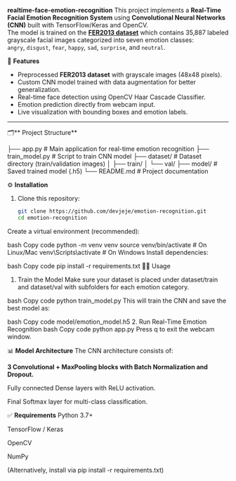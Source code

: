 **realtime-face-emotion-recognition**
This project implements a **Real-Time Facial Emotion Recognition System** using **Convolutional Neural Networks (CNN)** built with TensorFlow/Keras and OpenCV.  
The model is trained on the **[FER2013 dataset](https://www.kaggle.com/datasets/msambare/fer2013)** which contains 35,887 labeled grayscale facial images categorized into seven emotion classes:  
`angry`, `disgust`, `fear`, `happy`, `sad`, `surprise`, and `neutral`.

📌 **Features**
- Preprocessed **FER2013 dataset** with grayscale images (48x48 pixels).
- Custom CNN model trained with data augmentation for better generalization.
- Real-time face detection using OpenCV Haar Cascade Classifier.
- Emotion prediction directly from webcam input.
- Live visualization with bounding boxes and emotion labels.

---

🗂️** Project Structure**

├── app.py # Main application for real-time emotion recognition
├── train_model.py # Script to train CNN model
├── dataset/ # Dataset directory (train/validation images)
│ ├── train/
│ └── val/
├── model/ # Saved trained model (.h5)
└── README.md # Project documentation


⚙ **Installation**
1. Clone this repository:
   ```bash
   git clone https://github.com/devjeje/emotion-recognition.git
   cd emotion-recognition
Create a virtual environment (recommended):

bash
Copy code
python -m venv venv
source venv/bin/activate    # On Linux/Mac
venv\Scripts\activate       # On Windows
Install dependencies:

bash
Copy code
pip install -r requirements.txt
🧑‍💻 Usage
1. Train the Model
Make sure your dataset is placed under dataset/train and dataset/val with subfolders for each emotion category.

bash
Copy code
python train_model.py
This will train the CNN and save the best model as:

bash
Copy code
model/emotion_model.h5
2. Run Real-Time Emotion Recognition
bash
Copy code
python app.py
Press q to exit the webcam window.

📊 **Model Architecture**
The CNN architecture consists of:

**3 Convolutional + MaxPooling blocks with Batch Normalization and Dropout.**

Fully connected Dense layers with ReLU activation.

Final Softmax layer for multi-class classification.

✅ **Requirements**
Python 3.7+

TensorFlow / Keras

OpenCV

NumPy

(Alternatively, install via pip install -r requirements.txt)
